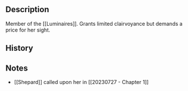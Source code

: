 ## Description
Member of the [[Luminaires]]. Grants limited clairvoyance but demands a price for her sight.

## History


## Notes
* [[Shepard]] called upon her in [[20230727 - Chapter 1]]